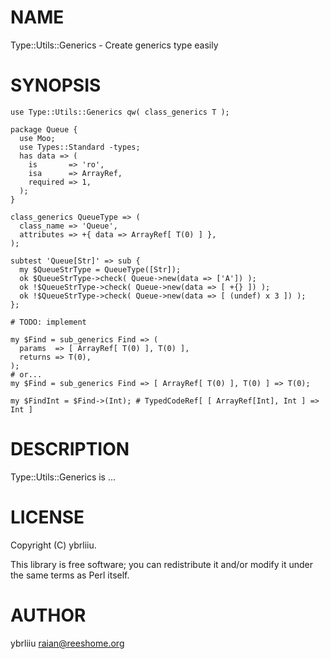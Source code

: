 # NAME

Type::Utils::Generics - Create generics type easily

# SYNOPSIS

    use Type::Utils::Generics qw( class_generics T );
    
    package Queue {
      use Moo;
      use Types::Standard -types;
      has data => (
        is       => 'ro',
        isa      => ArrayRef,
        required => 1,
      );
    }
    
    class_generics QueueType => (
      class_name => 'Queue',
      attributes => +{ data => ArrayRef[ T(0) ] },
    );

    subtest 'Queue[Str]' => sub {
      my $QueueStrType = QueueType([Str]);
      ok $QueueStrType->check( Queue->new(data => ['A']) );
      ok !$QueueStrType->check( Queue->new(data => [ +{} ]) );
      ok !$QueueStrType->check( Queue->new(data => [ (undef) x 3 ]) );
    };

    # TODO: implement 

    my $Find = sub_generics Find => (
      params  => [ ArrayRef[ T(0) ], T(0) ],
      returns => T(0),
    );
    # or...
    my $Find = sub_generics Find => [ ArrayRef[ T(0) ], T(0) ] => T(0);

    my $FindInt = $Find->(Int); # TypedCodeRef[ [ ArrayRef[Int], Int ] => Int ]

# DESCRIPTION

Type::Utils::Generics is ...

# LICENSE

Copyright (C) ybrliiu.

This library is free software; you can redistribute it and/or modify
it under the same terms as Perl itself.

# AUTHOR

ybrliiu <raian@reeshome.org>
